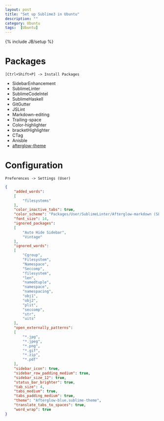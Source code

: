 ```yaml
---
layout: post
title: "Set up Sublime3 in Ubuntu"
description: ""
category: Ubuntu
tags:  [Ubuntu]
---
```

{% include JB/setup %}

# Packages

`[Ctrl+Shift+P] -> Install Packages`

+ SidebarEnhancement
+ SublimeLinter
+ SublimeCodeIntel
+ SublimeHaskell
+ GitGutter
+ JSLint
+ Markdown-editing
+ Trailing-space
+ Color-highlighter
+ bracketHighlighter
+ CTag
+ Anisble
+ [afterglow-theme](https://github.com/YabataDesign/afterglow-theme)

# Configuration

`Preferences -> Settings (User)`

```json
{
    "added_words":
    [
        "filesystems"
    ],
    "color_inactive_tabs": true,
    "color_scheme": "Packages/User/SublimeLinter/Afterglow-markdown (SL).tmTheme",
    "font_size": 14,
    "ignored_packages":
    [
        "Auto Hide Sidebar",
        "Vintage"
    ],
    "ignored_words":
    [
        "Cgroup",
        "Filesystem",
        "Namespace",
        "Seccomp",
        "filesystem",
        "len",
        "namedtuple",
        "namespace",
        "namespacing",
        "obj1",
        "obj2",
        "plit",
        "seccomp",
        "str",
        "uits"
    ],
    "open_externally_patterns":
    [
        "*.jpg",
        "*.jpeg",
        "*.png",
        "*.gif",
        "*.zip",
        "*.pdf"
    ],
    "sidebar_icon": true,
    "sidebar_row_padding_medium": true,
    "sidebar_size_12": true,
    "status_bar_brighter": true,
    "tab_size": 4,
    "tabs_medium": true,
    "tabs_padding_medium": true,
    "theme": "Afterglow-blue.sublime-theme",
    "translate_tabs_to_spaces": true,
    "word_wrap": true
}
```
